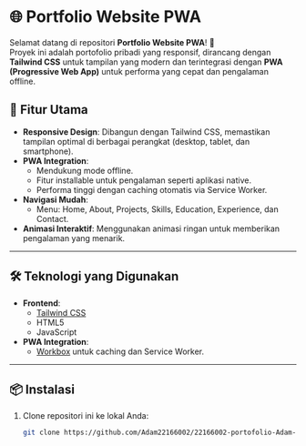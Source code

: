 # 🌐 Portfolio Website PWA  

Selamat datang di repositori **Portfolio Website PWA**! 🎉  
Proyek ini adalah portofolio pribadi yang responsif, dirancang dengan **Tailwind CSS** untuk tampilan yang modern dan terintegrasi dengan **PWA (Progressive Web App)** untuk performa yang cepat dan pengalaman offline.

## 🚀 Fitur Utama  
- **Responsive Design**: Dibangun dengan Tailwind CSS, memastikan tampilan optimal di berbagai perangkat (desktop, tablet, dan smartphone).  
- **PWA Integration**:  
  - Mendukung mode offline.  
  - Fitur installable untuk pengalaman seperti aplikasi native.  
  - Performa tinggi dengan caching otomatis via Service Worker.  
- **Navigasi Mudah**:  
  - Menu: Home, About, Projects, Skills, Education, Experience, dan Contact.  
- **Animasi Interaktif**: Menggunakan animasi ringan untuk memberikan pengalaman yang menarik.  

---

## 🛠️ Teknologi yang Digunakan  
- **Frontend**:  
  - [Tailwind CSS](https://tailwindcss.com/)  
  - HTML5  
  - JavaScript  
- **PWA Integration**:  
  - [Workbox](https://developer.chrome.com/docs/workbox/) untuk caching dan Service Worker.  

---

## 📦 Instalasi  

1. Clone repositori ini ke lokal Anda:  
   ```bash
   git clone https://github.com/Adam22166002/22166002-portofolio-Adam-PWA-.git
